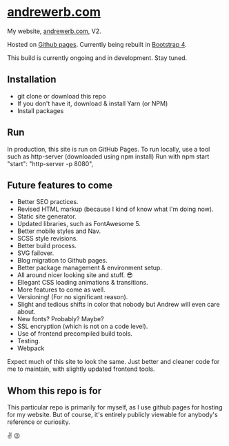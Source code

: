 # [andrewerb.com](http://www.andrewerb.com)

My website, [andrewerb.com](www.andrewerb.com), V2.

Hosted on [Github pages](pages.github.com). Currently being rebuilt in [Bootstrap 4](getbootstrap.com).

This build is currently ongoing and in development. Stay tuned.

## Installation

- git clone or download this repo
- If you don't have it, download & install Yarn (or NPM)
- Install packages

## Run

In production, this site is run on GitHub Pages. To run locally, use a tool such as http-server (downloaded using npm install)
Run with npm start
"start": "http-server -p 8080",

## Future features to come

- Better SEO practices.
- Revised HTML markup (because I kind of know what I'm doing now).
- Static site generator.
- Updated libraries, such as FontAwesome 5.
- Better mobile styles and Nav.
- SCSS style revisions.
- Better build process.
- SVG failover.
- Blog migration to Github pages.
- Better package management & environment setup.
- All around nicer looking site and stuff. :sunglasses:
- Ellegant CSS loading animations & transitions.
- More features to come as well.
- Versioning! (For no significant reason).
- Slight and tedious shifts in color that nobody but Andrew will even care about.
- New fonts? Probably? Maybe?
- SSL encryption (which is not on a code level).
- Use of frontend precompiled build tools.
- Testing.
- Webpack

Expect much of this site to look the same. Just better and cleaner code for me to maintain, with slightly updated frontend tools.

## Whom this repo is for

This particular repo is primarily for myself, as I use github pages for hosting for my website. But of course, it's entirely publicly viewable for anybody's reference or curiosity.

:v: :wink:
